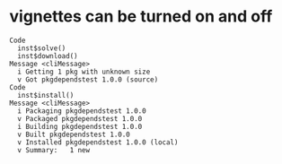 # vignettes can be turned on and off

    Code
      inst$solve()
      inst$download()
    Message <cliMessage>
      i Getting 1 pkg with unknown size
      v Got pkgdependstest 1.0.0 (source)
    Code
      inst$install()
    Message <cliMessage>
      i Packaging pkgdependstest 1.0.0
      v Packaged pkgdependstest 1.0.0
      i Building pkgdependstest 1.0.0
      v Built pkgdependstest 1.0.0
      v Installed pkgdependstest 1.0.0 (local)
      v Summary:   1 new

